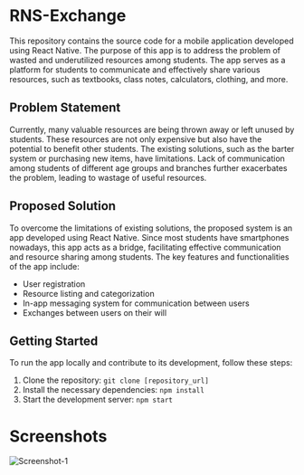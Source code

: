 # RNS-Exchange

This repository contains the source code for a mobile application developed using React Native. The purpose of this app is to address the problem of wasted and underutilized resources among students. The app serves as a platform for students to communicate and effectively share various resources, such as textbooks, class notes, calculators, clothing, and more.

## Problem Statement

Currently, many valuable resources are being thrown away or left unused by students. These resources are not only expensive but also have the potential to benefit other students. The existing solutions, such as the barter system or purchasing new items, have limitations. Lack of communication among students of different age groups and branches further exacerbates the problem, leading to wastage of useful resources.

## Proposed Solution

To overcome the limitations of existing solutions, the proposed system is an app developed using React Native. Since most students have smartphones nowadays, this app acts as a bridge, facilitating effective communication and resource sharing among students. The key features and functionalities of the app include:

- User registration
- Resource listing and categorization
- In-app messaging system for communication between users
- Exchanges between users on their will

## Getting Started

To run the app locally and contribute to its development, follow these steps:

1. Clone the repository: `git clone [repository_url]`
2. Install the necessary dependencies: `npm install`
3. Start the development server: `npm start`

# Screenshots
![Screenshot-1](Screenshot.png)

